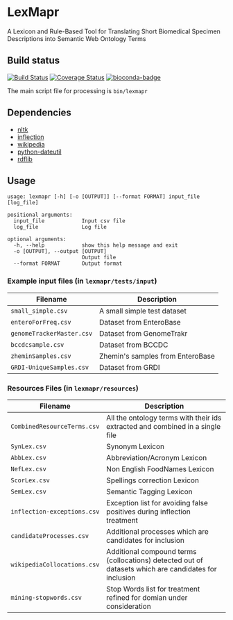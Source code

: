 # LexMapr
A Lexicon and Rule-Based Tool for Translating Short Biomedical Specimen Descriptions into Semantic Web Ontology Terms

## Build status

[![Build Status](https://travis-ci.org/lexmapr/LexMapr.svg?branch=master)](https://travis-ci.org/lexmapr/LexMapr)
[![Coverage Status](https://coveralls.io/repos/github/lexmapr/LexMapr/badge.svg?branch=master)](https://coveralls.io/github/lexmapr/LexMapr?branch=master)
[![bioconda-badge](https://img.shields.io/badge/install%20with-bioconda-brightgreen.svg?style=flat-square)](http://bioconda.github.io)

The main script file for processing is `bin/lexmapr`

## Dependencies

- [nltk](https://pypi.org/project/nltk/)
- [inflection](https://pypi.org/project/inflection/)
- [wikipedia](https://pypi.org/project/wikipedia/)
- [python-dateutil](https://pypi.org/project/python-dateutil/)
- [rdflib](https://pypi.org/project/rdflib/)

## Usage

```
usage: lexmapr [-h] [-o [OUTPUT]] [--format FORMAT] input_file [log_file]

positional arguments:
  input_file            Input csv file
  log_file              Log file

optional arguments:
  -h, --help            show this help message and exit
  -o [OUTPUT], --output [OUTPUT]
                        Output file
  --format FORMAT       Output format
```

### Example input files (in `lexmapr/tests/input`)

| Filename                   | Description                      |
|----------------------------|----------------------------------|
| `small_simple.csv`          | A small simple test dataset      |
| `enteroForFreq.csv`        | Dataset from EnteroBase          |
| `genomeTrackerMaster.csv`  | Dataset from GenomeTrakr         |
| `bccdcsample.csv`          | Dataset from BCCDC               |
| `zheminSamples.csv`        | Zhemin's samples from EnteroBase |
| `GRDI-UniqueSamples.csv`   | Dataset from GRDI                |

### Resources Files (in `lexmapr/resources`)

| Filename                      | Description                                                                                          |
|-------------------------------|------------------------------------------------------------------------------------------------------|
| `CombinedResourceTerms.csv`   | All the ontology terms with their ids extracted and combined in a single file                        |
| `SynLex.csv`                  | Synonym Lexicon                                                                                      |
| `AbbLex.csv`                  | Abbreviation/Acronym Lexicon                                                                         |
| `NefLex.csv`                  | Non English FoodNames Lexicon                                                                        |
| `ScorLex.csv`                 | Spellings correction Lexicon                                                                         |
| `SemLex.csv`                  | Semantic Tagging Lexicon                                                                             |
| `inflection-exceptions.csv`   | Exception list for avoiding false positives during inflection treatment                              |
| `candidateProcesses.csv`      | Additional processes which are candidates for inclusion                                              |
| `wikipediaCollocations.csv`   | Additional compound terms (collocations) detected out of datasets which are candidates for inclusion |
| `mining-stopwords.csv`        | Stop Words list for treatment refined for domian under consideration                                 |
